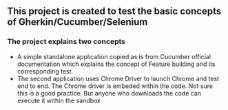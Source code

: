 ## This project is created to test the basic concepts of Gherkin/Cucumber/Selenium

### The project explains two concepts
- A simple standalone application copied as is from Cucumber official documentation which explains the concept of Feature building and its corresponding test.
- The second application uses Chrome Driver to launch Chrome and test end to end. The Chrome driver is embeded within the code. Not sure this is a good practice. But anyone who downloads the code can execute it within the sandbox

